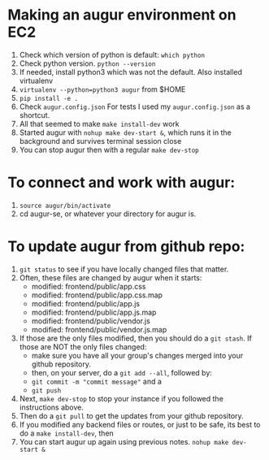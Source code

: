 # Making an augur environment on EC2 
1. Check which version of python is default: `which python`
2. Check python version. `python --version` 
3. If needed, install python3 which was not the default. Also installed virtualenv
3. `virtualenv --python=python3 augur` from $HOME
4. `pip install -e .`
4. Check `augur.config.json` For tests I used my `augur.config.json` as a shortcut. 
5. All that seemed to make `make install-dev` work
6. Started augur with `nohup make dev-start &`, which runs it in the background and survives terminal session close
7. You can stop augur then with a regular `make dev-stop`

# To connect and work with augur: 
1. `source augur/bin/activate`
2. cd augur-se, or whatever your directory for augur is.

# To update augur from github repo: 
1. `git status` to see if you have locally changed files that matter.
2. Often, these files are changed by augur when it starts: 
    -   modified:   frontend/public/app.css
    -   modified:   frontend/public/app.css.map
    -   modified:   frontend/public/app.js
    -   modified:   frontend/public/app.js.map
    -   modified:   frontend/public/vendor.js
    -   modified:   frontend/public/vendor.js.map
3. If those are the only files modified, then you should do a `git stash`. If those are NOT the only files changed: 
    - make sure you have all your group's changes merged into your github repository. 
    - then, on your server, do a `git add --all`, followed by: 
    - `git commit -m "commit message"` and a 
    - `git push`
4. Next, `make dev-stop` to stop your instance if you followed the instructions above. 
5. Then do a `git pull` to get the updates from your github repository. 
6. If you modified any backend files or routes, or just to be safe, its best to do a `make install-dev`, then
7. You can start augur up again using previous notes. `nohup make dev-start &`


